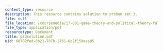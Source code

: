 ```yaml
---
content_type: resource
description: This resource contains solution to probem set 3.
file: null
file_location: /coursemedia/17-881-game-theory-and-political-theory-fall-2004/68702fed0b21707b27616c2f159eaa85_ps3solution.pdf
file_type: application/pdf
resourcetype: Document
title: ps3solution.pdf
uid: 68702fed-0b21-707b-2761-6c2f159eaa85
---
```


